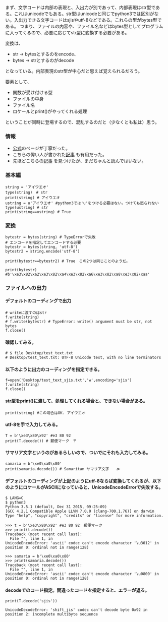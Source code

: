 
まず、文字コードは内部の表現と、入出力が別であって、内部表現はstr型である。これはunicodeでもある。str型はunicodeと同じでpython3では区別がない。入出力できる文字コードはsjisやutf-8などである。これらの型がbytes型である。
つまり、ファイルの内容や、ファイル名などはbytes型としてプログラムに入ってくるので、必要に応じてstr型に変換する必要がある。

変換は、

- str -&gt; bytesとするのをencode、
- bytes -&gt; strとするのがdecode

となっている。内部表現のstr型が中心だと思えば覚えられるだろう。

要素として、

- 関数が受け付ける型
- ファイルの中身
- ファイル名
- ロケールとprint()がやってくれる処理

ということが同時に登場するので、混乱するのだと（少なくとも私は）思う。

### 情報

- [公式](http://docs.python.jp/3/howto/unicode.html)のページが丁寧だった。
- こちらの偉い人が書かれた[記事](http://lab.hde.co.jp/2008/08/pythonunicodeencodeerror.html)
も有用だった。
- 先ほどこちらの[記事](http://python-notes.curiousefficiency.org/en/latest/python3/text_file_processing.html)
を見つけたが、まだちゃんと読んではいない。

### 基本編
```
string = 'アイウエオ'
type(string)　# str
print(string) # アイウエオ
ustring = u'アイウエオ' #python3では'u'をつける必要はない。つけても怒られない
type(ustring) # str
print(string==ustring) # True
```

### 変換
```
bytestr = bytes(string) # TypeErrorで失敗
# エンコードを指定してエンコードする必要
bytestr = bytes(string, 'utf-8')
bytestr2 = string.encode('utf-8')

print(bytestr==bytestr2) # True　この2つは同じことのようだ。

print(bytestr) #b'\xe3\x82\xa2\xe3\x82\xa4\xe3\x82\xa6\xe3\x82\xa8\xe3\x82\xaa'
```

### ファイルへの出力

#### デフォルトのコーディングで出力

```f=open('Desktop/test_text.txt','w')
# writeに渡すのはstr
f.write(string)
# f.write(bytestr) # TypeError: write() argument must be str, not bytes
f.close()
```

#### 確認してみる。
```
# $ file Desktop/test_text.txt
# Desktop/test_text.txt: UTF-8 Unicode text, with no line terminators
```

#### 以下のように出力のコーディングを指定できる。
```
f=open('Desktop/test_text_sjis.txt','w',encoding='sjis')
f.write(string)
f.close()
```

#### str型をprint()に渡して、処理してくれる場合と、できない場合がある。
```
print(string) #この場合はOK. アイウエオ
```

#### utf-8を手で入力してみる。
```
T = b'\xe3\x80\x92' #e3 80 92
print(T.decode()) # 郵便マーク　〒
```

#### サマリア文字というのがあるらしいので、ついでにそれも入力してみる。
```
samaria = b'\xe0\xa0\x80'
print(samaria.decode()) # Samaritan サマリア文字　　ࠀ
```

#### デフォルトのコーディングが上記のようにutf-8ならば変換してくれるが、以下のようにロケールがASCIIになっていると、UnicodeEncodeErrorで失敗する。
```
$ LANG=C
$ python3
Python 3.5.1 (default, Dec 31 2015, 09:25:09)
[GCC 4.2.1 Compatible Apple LLVM 7.0.0 (clang-700.1.76)] on darwin
Type "help", "copyright", "credits" or "license" for more information.

>>> t = b'\xe3\x80\x92' #e3 80 92　郵便マーク
>>> print(t.decode())
Traceback (most recent call last):
  File "", line 1, in
UnicodeEncodeError: 'ascii' codec can't encode character '\u3012' in position 0: ordinal not in range(128)

>>> samaria = b'\xe0\xa0\x80'
>>> print(samaria.decode())
Traceback (most recent call last):
  File "", line 1, in
UnicodeEncodeError: 'ascii' codec can't encode character '\u0800' in position 0: ordinal not in range(128)
```

#### decodeでのコード指定。間違ったコードを指定すると、エラーが返る。
```
print(T.decode('sjis'))

UnicodeDecodeError: 'shift_jis' codec can't decode byte 0x92 in position 2: incomplete multibyte sequence
```


